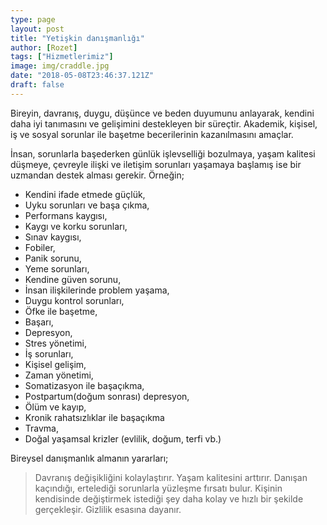 ```yaml
---
type: page
layout: post
title: "Yetişkin danışmanlığı"
author: [Rozet]
tags: ["Hizmetlerimiz"]
image: img/craddle.jpg
date: "2018-05-08T23:46:37.121Z"
draft: false
---
```


Bireyin, davranış, duygu, düşünce ve beden duyumunu anlayarak, kendini daha iyi tanımasını ve  gelişimini destekleyen bir süreçtir.  Akademik, kişisel, iş ve sosyal sorunlar ile başetme becerilerinin kazanılmasını amaçlar.

İnsan, sorunlarla başederken günlük işlevselliği bozulmaya, yaşam kalitesi düşmeye, çevreyle ilişki ve iletişim sorunları yaşamaya başlamış ise bir uzmandan destek alması gerekir. Örneğin;

- Kendini ifade etmede güçlük,
- Uyku sorunları ve başa çıkma,
- Performans kaygısı,
- Kaygı ve korku sorunları,
- Sınav kaygısı,
- Fobiler,
- Panik sorunu,
- Yeme sorunları,
- Kendine güven sorunu,
- İnsan ilişkilerinde problem yaşama,
- Duygu kontrol sorunları,
- Öfke ile başetme,
- Başarı,
- Depresyon,
- Stres yönetimi,
- İş sorunları,
- Kişisel gelişim,
- Zaman yönetimi,
- Somatizasyon ile başaçıkma,
- Postpartum(doğum sonrası) depresyon,
- Ölüm ve kayıp,
- Kronik rahatsızlıklar ile başaçıkma
- Travma,
- Doğal yaşamsal krizler (evlilik, doğum, terfi vb.)

Bireysel danışmanlık almanın yararları;
> Davranış değişikliğini kolaylaştırır. Yaşam kalitesini arttırır. Danışan kaçındığı, ertelediği sorunlarla yüzleşme fırsatı bulur. Kişinin kendisinde değiştirmek istediği şey daha kolay ve hızlı bir şekilde gerçekleşir. Gizlilik esasına dayanır.
